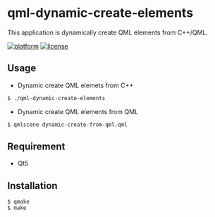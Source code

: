 # qml-dynamic-create-elements

This application is dynamically create QML elements from C++/QML.

[![platform](https://img.shields.io/badge/platform-Qt5-lightgrey.svg)]()
[![license](https://img.shields.io/badge/license-MIT-blue.svg)](LICENSE)

## Usage

- Dynamic create QML elemets from C++

```bash
$ ./qml-dynamic-create-elements
```

- Dynamic create QML elements from QML

```bash
$ qmlscene dynamic-create-from-qml.qml
```

## Requirement
- Qt5

## Installation

```bash:build
$ qmake
$ make
```
